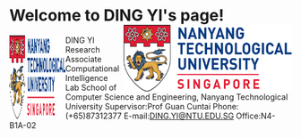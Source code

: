 # Welcome to DING YI's page!    <img src="https://raw.githubusercontent.com/DINGYISCSE/DINGYISCSE.github.io/master/logo.png" width = "300" height = "120" alt="logo" align=right />                                  
<img src="https://raw.githubusercontent.com/DINGYISCSE/DINGYISCSE.github.io/master/logo.png" width = "100" height = "150" alt="logo" align=left />  DING YI
Research Associate 
Computational Intelligence Lab
School of Computer Science and Engineering, Nanyang Technological University
Supervisor:Prof Guan Cuntai
Phone:(+65)87312377
E-mail:DING.YI@NTU.EDU.SG
Office:N4-B1A-02


